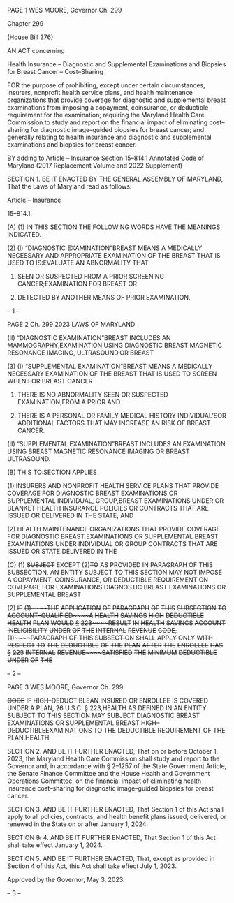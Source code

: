 PAGE 1
WES MOORE, Governor Ch. 299

Chapter 299

(House Bill 376)

AN ACT concerning

Health Insurance – Diagnostic and Supplemental Examinations and Biopsies for
Breast Cancer – Cost–Sharing

FOR the purpose of prohibiting, except under certain circumstances, insurers, nonprofit
health service plans, and health maintenance organizations that provide coverage
for diagnostic and supplemental breast examinations from imposing a copayment,
coinsurance, or deductible requirement for the examination; requiring the Maryland
Health Care Commission to study and report on the financial impact of eliminating
cost–sharing for diagnostic image–guided biopsies for breast cancer; and generally
relating to health insurance and diagnostic and supplemental examinations and
biopsies for breast cancer.

BY adding to
Article – Insurance
Section 15–814.1
Annotated Code of Maryland
(2017 Replacement Volume and 2022 Supplement)

SECTION 1. BE IT ENACTED BY THE GENERAL ASSEMBLY OF MARYLAND,
That the Laws of Maryland read as follows:

Article – Insurance

15–814.1.

(A) (1) IN THIS SECTION THE FOLLOWING WORDS HAVE THE MEANINGS
INDICATED.

(2) (I) “DIAGNOSTIC EXAMINATION”BREAST MEANS A MEDICALLY
NECESSARY AND APPROPRIATE EXAMINATION OF THE BREAST THAT IS USED TO
IS:EVALUATE AN ABNORMALITY THAT

1. SEEN OR SUSPECTED FROM A PRIOR SCREENING
CANCER;EXAMINATION FOR BREAST OR

2. DETECTED BY ANOTHER MEANS OF PRIOR
EXAMINATION.

– 1 –

PAGE 2
Ch. 299 2023 LAWS OF MARYLAND

(II) “DIAGNOSTIC EXAMINATION”BREAST INCLUDES AN
MAMMOGRAPHY,EXAMINATION USING DIAGNOSTIC BREAST MAGNETIC RESONANCE
IMAGING, ULTRASOUND.OR BREAST

(3) (I) “SUPPLEMENTAL EXAMINATION”BREAST MEANS A
MEDICALLY NECESSARY EXAMINATION OF THE BREAST THAT IS USED TO SCREEN
WHEN:FOR BREAST CANCER

1. THERE IS NO ABNORMALITY SEEN OR SUSPECTED
EXAMINATION;FROM A PRIOR AND

2. THERE IS A PERSONAL OR FAMILY MEDICAL HISTORY
INDIVIDUAL’SOR ADDITIONAL FACTORS THAT MAY INCREASE AN RISK OF BREAST
CANCER.

(II) “SUPPLEMENTAL EXAMINATION”BREAST INCLUDES AN
EXAMINATION USING BREAST MAGNETIC RESONANCE IMAGING OR BREAST
ULTRASOUND.

(B) THIS TO:SECTION APPLIES

(1) INSURERS AND NONPROFIT HEALTH SERVICE PLANS THAT
PROVIDE COVERAGE FOR DIAGNOSTIC BREAST EXAMINATIONS OR SUPPLEMENTAL
INDIVIDUAL, GROUP,BREAST EXAMINATIONS UNDER OR BLANKET HEALTH
INSURANCE POLICIES OR CONTRACTS THAT ARE ISSUED OR DELIVERED IN THE
STATE; AND

(2) HEALTH MAINTENANCE ORGANIZATIONS THAT PROVIDE
COVERAGE FOR DIAGNOSTIC BREAST EXAMINATIONS OR SUPPLEMENTAL BREAST
EXAMINATIONS UNDER INDIVIDUAL OR GROUP CONTRACTS THAT ARE ISSUED OR
STATE.DELIVERED IN THE

(C) (1) ~~SUBJECT~~ EXCEPT (2)~~TO~~ AS PROVIDED IN PARAGRAPH OF THIS
SUBSECTION, AN ENTITY SUBJECT TO THIS SECTION MAY NOT IMPOSE A
COPAYMENT, COINSURANCE, OR DEDUCTIBLE REQUIREMENT ON COVERAGE FOR
EXAMINATIONS.DIAGNOSTIC BREAST EXAMINATIONS OR SUPPLEMENTAL BREAST

(2) ~~IF~~ ~~(1)~~~~THE~~ ~~APPLICATION~~ ~~OF~~ ~~PARAGRAPH~~ ~~OF~~ ~~THIS~~ ~~SUBSECTION~~ ~~TO~~
~~ACCOUNT–QUALIFIED~~~~A~~ ~~HEALTH~~ ~~SAVINGS~~ ~~HIGH~~ ~~DEDUCTIBLE~~ ~~HEALTH~~ ~~PLAN~~ ~~WOULD~~
~~§~~ ~~223~~~~RESULT~~ ~~IN~~ ~~HEALTH~~ ~~SAVINGS~~ ~~ACCOUNT~~ ~~INELIGIBILITY~~ ~~UNDER~~ ~~OF~~ ~~THE~~
~~INTERNAL~~ ~~REVENUE~~ ~~CODE,~~ ~~(1)~~~~PARAGRAPH~~ ~~OF~~ ~~THIS~~ ~~SUBSECTION~~ ~~SHALL~~ ~~APPLY~~
~~ONLY~~ ~~WITH~~ ~~RESPECT~~ ~~TO~~ ~~THE~~ ~~DEDUCTIBLE~~ ~~OF~~ ~~THE~~ ~~PLAN~~ ~~AFTER~~ ~~THE~~ ~~ENROLLEE~~ ~~HAS~~
~~§~~ ~~223~~ ~~INTERNAL~~ ~~REVENUE~~~~SATISFIED~~ ~~THE~~ ~~MINIMUM~~ ~~DEDUCTIBLE~~ ~~UNDER~~ ~~OF~~ ~~THE~~

– 2 –

PAGE 3
WES MOORE, Governor Ch. 299

~~CODE~~ IF HIGH–DEDUCTIBLEAN INSURED OR ENROLLEE IS COVERED UNDER A
PLAN, 26 U.S.C. § 223,HEALTH AS DEFINED IN AN ENTITY SUBJECT TO THIS SECTION
MAY SUBJECT DIAGNOSTIC BREAST EXAMINATIONS OR SUPPLEMENTAL BREAST
HIGH–DEDUCTIBLEEXAMINATIONS TO THE DEDUCTIBLE REQUIREMENT OF THE
PLAN.HEALTH

SECTION 2. AND BE IT FURTHER ENACTED, That on or before October 1, 2023,
the Maryland Health Care Commission shall study and report to the Governor and, in
accordance with § 2–1257 of the State Government Article, the Senate Finance Committee
and the House Health and Government Operations Committee, on the financial impact of
eliminating health insurance cost–sharing for diagnostic image–guided biopsies for breast
cancer.

SECTION 3. AND BE IT FURTHER ENACTED, That Section 1 of this Act shall
apply to all policies, contracts, and health benefit plans issued, delivered, or renewed in the
State on or after January 1, 2024.

SECTION ~~3.~~ 4. AND BE IT FURTHER ENACTED, That Section 1 of this Act shall
take effect January 1, 2024.

SECTION 5. AND BE IT FURTHER ENACTED, That, except as provided in Section
4 of this Act, this Act shall take effect July 1, 2023.

Approved by the Governor, May 3, 2023.

– 3 –